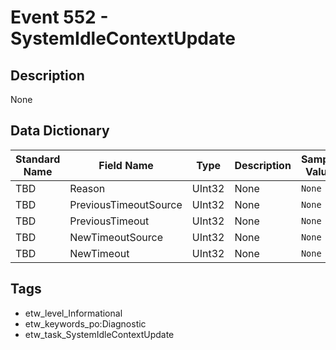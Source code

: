 # Event 552 - SystemIdleContextUpdate

## Description
None

## Data Dictionary
|Standard Name|Field Name|Type|Description|Sample Value|
|---|---|---|---|---|
|TBD|Reason|UInt32|None|`None`|
|TBD|PreviousTimeoutSource|UInt32|None|`None`|
|TBD|PreviousTimeout|UInt32|None|`None`|
|TBD|NewTimeoutSource|UInt32|None|`None`|
|TBD|NewTimeout|UInt32|None|`None`|

## Tags
* etw_level_Informational
* etw_keywords_po:Diagnostic
* etw_task_SystemIdleContextUpdate